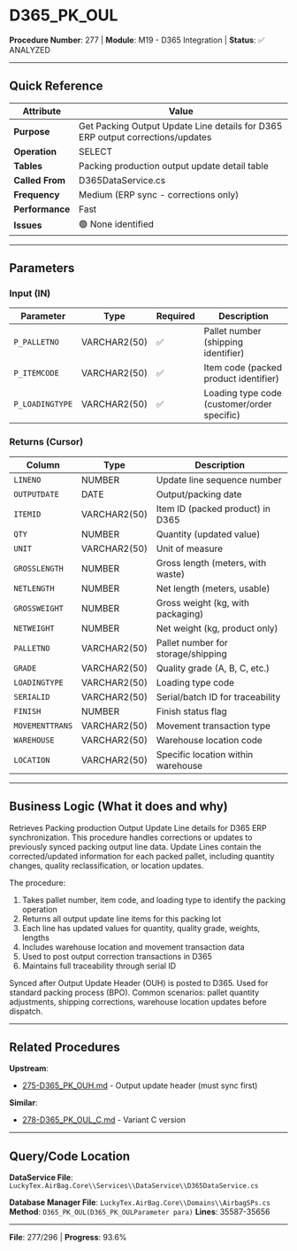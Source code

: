 # D365_PK_OUL

**Procedure Number**: 277 | **Module**: M19 - D365 Integration | **Status**: ✅ ANALYZED

---

## Quick Reference

| Attribute | Value |
|-----------|-------|
| **Purpose** | Get Packing Output Update Line details for D365 ERP output corrections/updates |
| **Operation** | SELECT |
| **Tables** | Packing production output update detail table |
| **Called From** | D365DataService.cs |
| **Frequency** | Medium (ERP sync - corrections only) |
| **Performance** | Fast |
| **Issues** | 🟢 None identified |

---

## Parameters

### Input (IN)

| Parameter | Type | Required | Description |
|-----------|------|----------|-------------|
| `P_PALLETNO` | VARCHAR2(50) | ✅ | Pallet number (shipping identifier) |
| `P_ITEMCODE` | VARCHAR2(50) | ✅ | Item code (packed product identifier) |
| `P_LOADINGTYPE` | VARCHAR2(50) | ✅ | Loading type code (customer/order specific) |

### Returns (Cursor)

| Column | Type | Description |
|--------|------|-------------|
| `LINENO` | NUMBER | Update line sequence number |
| `OUTPUTDATE` | DATE | Output/packing date |
| `ITEMID` | VARCHAR2(50) | Item ID (packed product) in D365 |
| `QTY` | NUMBER | Quantity (updated value) |
| `UNIT` | VARCHAR2(50) | Unit of measure |
| `GROSSLENGTH` | NUMBER | Gross length (meters, with waste) |
| `NETLENGTH` | NUMBER | Net length (meters, usable) |
| `GROSSWEIGHT` | NUMBER | Gross weight (kg, with packaging) |
| `NETWEIGHT` | NUMBER | Net weight (kg, product only) |
| `PALLETNO` | VARCHAR2(50) | Pallet number for storage/shipping |
| `GRADE` | VARCHAR2(50) | Quality grade (A, B, C, etc.) |
| `LOADINGTYPE` | VARCHAR2(50) | Loading type code |
| `SERIALID` | VARCHAR2(50) | Serial/batch ID for traceability |
| `FINISH` | NUMBER | Finish status flag |
| `MOVEMENTTRANS` | VARCHAR2(50) | Movement transaction type |
| `WAREHOUSE` | VARCHAR2(50) | Warehouse location code |
| `LOCATION` | VARCHAR2(50) | Specific location within warehouse |

---

## Business Logic (What it does and why)

Retrieves Packing production Output Update Line details for D365 ERP synchronization. This procedure handles corrections or updates to previously synced packing output line data. Update Lines contain the corrected/updated information for each packed pallet, including quantity changes, quality reclassification, or location updates.

The procedure:
1. Takes pallet number, item code, and loading type to identify the packing operation
2. Returns all output update line items for this packing lot
3. Each line has updated values for quantity, quality grade, weights, lengths
4. Includes warehouse location and movement transaction data
5. Used to post output correction transactions in D365
6. Maintains full traceability through serial ID

Synced after Output Update Header (OUH) is posted to D365. Used for standard packing process (BPO). Common scenarios: pallet quantity adjustments, shipping corrections, warehouse location updates before dispatch.

---

## Related Procedures

**Upstream**:
- [275-D365_PK_OUH.md](./275-D365_PK_OUH.md) - Output update header (must sync first)

**Similar**:
- [278-D365_PK_OUL_C.md](./278-D365_PK_OUL_C.md) - Variant C version

---

## Query/Code Location

**DataService File**: `LuckyTex.AirBag.Core\\Services\\DataService\\D365DataService.cs`

**Database Manager File**: `LuckyTex.AirBag.Core\\Domains\\AirbagSPs.cs`
**Method**: `D365_PK_OUL(D365_PK_OULParameter para)`
**Lines**: 35587-35656

---

**File**: 277/296 | **Progress**: 93.6%
